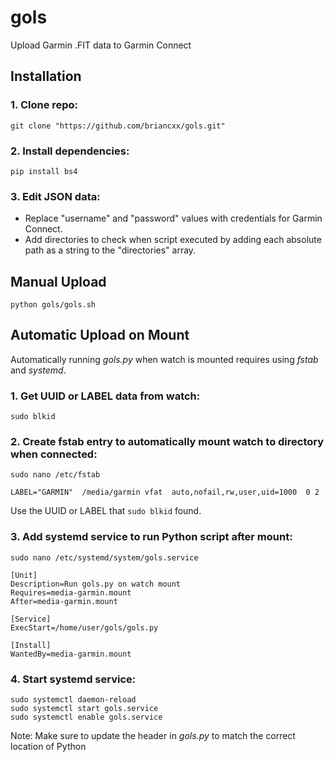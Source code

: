 # gols
Upload Garmin .FIT data to Garmin Connect

## Installation

### 1. Clone repo:
```
git clone "https://github.com/briancxx/gols.git"
```

### 2. Install dependencies:
```
pip install bs4
```

### 3. Edit JSON data:
  - Replace "username" and "password" values with credentials for Garmin Connect.
  - Add directories to check when script executed by adding each absolute path as a string to the "directories" array.
  
  
## Manual Upload

```
python gols/gols.sh
```

## Automatic Upload on Mount
Automatically running *gols.py* when watch is mounted requires using *fstab* and *systemd*.

### 1. Get UUID or LABEL data from watch:
```
sudo blkid
```

### 2. Create fstab entry to automatically mount watch to directory when connected:
```
sudo nano /etc/fstab
```

```
LABEL="GARMIN"  /media/garmin vfat  auto,nofail,rw,user,uid=1000  0 2
```
Use the UUID or LABEL that `sudo blkid` found.

### 3. Add systemd service to run Python script after mount:

```
sudo nano /etc/systemd/system/gols.service
```

```
[Unit]
Description=Run gols.py on watch mount
Requires=media-garmin.mount
After=media-garmin.mount

[Service]
ExecStart=/home/user/gols/gols.py

[Install]
WantedBy=media-garmin.mount
```

### 4. Start systemd service:
```
sudo systemctl daemon-reload
sudo systemctl start gols.service
sudo systemctl enable gols.service
```

Note: Make sure to update the header in *gols.py* to match the correct location of Python
